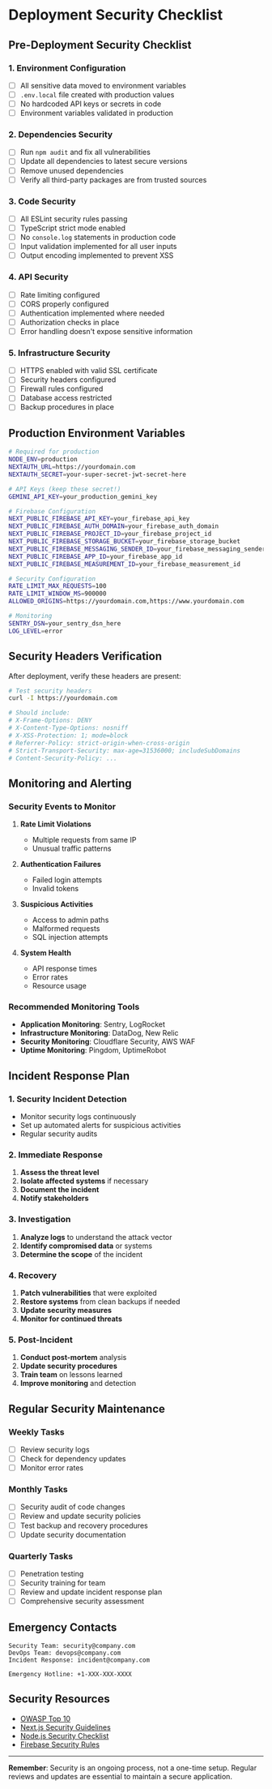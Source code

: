 # Deployment Security Checklist

## Pre-Deployment Security Checklist

### 1. Environment Configuration
- [ ] All sensitive data moved to environment variables
- [ ] `.env.local` file created with production values
- [ ] No hardcoded API keys or secrets in code
- [ ] Environment variables validated in production

### 2. Dependencies Security
- [ ] Run `npm audit` and fix all vulnerabilities
- [ ] Update all dependencies to latest secure versions
- [ ] Remove unused dependencies
- [ ] Verify all third-party packages are from trusted sources

### 3. Code Security
- [ ] All ESLint security rules passing
- [ ] TypeScript strict mode enabled
- [ ] No `console.log` statements in production code
- [ ] Input validation implemented for all user inputs
- [ ] Output encoding implemented to prevent XSS

### 4. API Security
- [ ] Rate limiting configured
- [ ] CORS properly configured
- [ ] Authentication implemented where needed
- [ ] Authorization checks in place
- [ ] Error handling doesn't expose sensitive information

### 5. Infrastructure Security
- [ ] HTTPS enabled with valid SSL certificate
- [ ] Security headers configured
- [ ] Firewall rules configured
- [ ] Database access restricted
- [ ] Backup procedures in place

## Production Environment Variables

```bash
# Required for production
NODE_ENV=production
NEXTAUTH_URL=https://yourdomain.com
NEXTAUTH_SECRET=your-super-secret-jwt-secret-here

# API Keys (keep these secret!)
GEMINI_API_KEY=your_production_gemini_key

# Firebase Configuration
NEXT_PUBLIC_FIREBASE_API_KEY=your_firebase_api_key
NEXT_PUBLIC_FIREBASE_AUTH_DOMAIN=your_firebase_auth_domain
NEXT_PUBLIC_FIREBASE_PROJECT_ID=your_firebase_project_id
NEXT_PUBLIC_FIREBASE_STORAGE_BUCKET=your_firebase_storage_bucket
NEXT_PUBLIC_FIREBASE_MESSAGING_SENDER_ID=your_firebase_messaging_sender_id
NEXT_PUBLIC_FIREBASE_APP_ID=your_firebase_app_id
NEXT_PUBLIC_FIREBASE_MEASUREMENT_ID=your_firebase_measurement_id

# Security Configuration
RATE_LIMIT_MAX_REQUESTS=100
RATE_LIMIT_WINDOW_MS=900000
ALLOWED_ORIGINS=https://yourdomain.com,https://www.yourdomain.com

# Monitoring
SENTRY_DSN=your_sentry_dsn_here
LOG_LEVEL=error
```

## Security Headers Verification

After deployment, verify these headers are present:

```bash
# Test security headers
curl -I https://yourdomain.com

# Should include:
# X-Frame-Options: DENY
# X-Content-Type-Options: nosniff
# X-XSS-Protection: 1; mode=block
# Referrer-Policy: strict-origin-when-cross-origin
# Strict-Transport-Security: max-age=31536000; includeSubDomains
# Content-Security-Policy: ...
```

## Monitoring and Alerting

### Security Events to Monitor
1. **Rate Limit Violations**
   - Multiple requests from same IP
   - Unusual traffic patterns

2. **Authentication Failures**
   - Failed login attempts
   - Invalid tokens

3. **Suspicious Activities**
   - Access to admin paths
   - Malformed requests
   - SQL injection attempts

4. **System Health**
   - API response times
   - Error rates
   - Resource usage

### Recommended Monitoring Tools
- **Application Monitoring**: Sentry, LogRocket
- **Infrastructure Monitoring**: DataDog, New Relic
- **Security Monitoring**: Cloudflare Security, AWS WAF
- **Uptime Monitoring**: Pingdom, UptimeRobot

## Incident Response Plan

### 1. Security Incident Detection
- Monitor security logs continuously
- Set up automated alerts for suspicious activities
- Regular security audits

### 2. Immediate Response
1. **Assess the threat level**
2. **Isolate affected systems** if necessary
3. **Document the incident**
4. **Notify stakeholders**

### 3. Investigation
1. **Analyze logs** to understand the attack vector
2. **Identify compromised data** or systems
3. **Determine the scope** of the incident

### 4. Recovery
1. **Patch vulnerabilities** that were exploited
2. **Restore systems** from clean backups if needed
3. **Update security measures**
4. **Monitor for continued threats**

### 5. Post-Incident
1. **Conduct post-mortem** analysis
2. **Update security procedures**
3. **Train team** on lessons learned
4. **Improve monitoring** and detection

## Regular Security Maintenance

### Weekly Tasks
- [ ] Review security logs
- [ ] Check for dependency updates
- [ ] Monitor error rates

### Monthly Tasks
- [ ] Security audit of code changes
- [ ] Review and update security policies
- [ ] Test backup and recovery procedures
- [ ] Update security documentation

### Quarterly Tasks
- [ ] Penetration testing
- [ ] Security training for team
- [ ] Review and update incident response plan
- [ ] Comprehensive security assessment

## Emergency Contacts

```
Security Team: security@company.com
DevOps Team: devops@company.com
Incident Response: incident@company.com

Emergency Hotline: +1-XXX-XXX-XXXX
```

## Security Resources

- [OWASP Top 10](https://owasp.org/www-project-top-ten/)
- [Next.js Security Guidelines](https://nextjs.org/docs/advanced-features/security-headers)
- [Node.js Security Checklist](https://blog.risingstack.com/node-js-security-checklist/)
- [Firebase Security Rules](https://firebase.google.com/docs/rules)

---

**Remember**: Security is an ongoing process, not a one-time setup. Regular reviews and updates are essential to maintain a secure application.